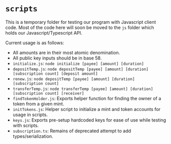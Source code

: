 # `scripts`
This is a temporary folder for testing our program with Javascript client code. Most of the code here will soon be moved to the `js` folder which holds our Javascript/Typescript API.

Current usage is as follows:
- All amounts are in their most atomic denomination.
- All public key inputs should be in base 58.
- `initialize.js`: `node initialize [payee] [amount] [duration]`
- `depositTemp.js`: `node depositTemp [payee] [amount] [duration] [subscription count] [deposit amount]`
- `renew.js`: `node depositTemp [payee] [amount] [duration] [subscription count]`
- `transferTemp.js`: `node transferTemp [payee] [amount] [duration] [subscription count] [receiver]`
- `findTokenHolder.js`: Exports helper function for finding the owner of a token from a given mint.
- `initTokens.js`: Helper script to initialize a mint and token accounts for usage in scripts.
- `keys.js`: Exports pre-setup hardcoded keys for ease of use while testing with scripts.
- `subscription.ts`: Remains of deprecated attempt to add types/serialization.
